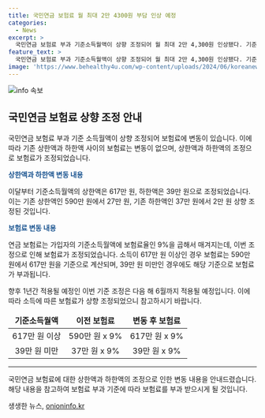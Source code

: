 ```yaml
---
title: 국민연금 보험료 월 최대 2만 4300원 부담 인상 예정
categories:
  - News
excerpt: >
  국민연금 보험료 부과 기준소득월액이 상향 조정되어 월 최대 2만 4,300원 인상됐다. 기준소득월액 상한액은 617만 원, 하한액은 39만 원으로 인상되었는데, 이에 따라 소득이 617만 원 이상일 때 보험료는 55만 5,300원으로 오르며, 소득이 39만 원 미만이면 최대 1,800원 올라간다. 새 기준은 내년 6월까지 적용된다. 변동 없는 보험료는 상한액과 하한액 사이 소득에 해당하는 경우다. (150자)
feature_text: >
  국민연금 보험료 부과 기준소득월액이 상향 조정되어 월 최대 2만 4,300원 인상됐다. 기준소득월액 상한액은 617만 원, 하한액은 39만 원으로 인상되었는데, 이에 따라 소득이 617만 원 이상일 때 보험료는 55만 5,300원으로 오르며, 소득이 39만 원 미만이면 최대 1,800원 올라간다. 새 기준은 내년 6월까지 적용된다. 변동 없는 보험료는 상한액과 하한액 사이 소득에 해당하는 경우다. (150자)
image: 'https://www.behealthy4u.com/wp-content/uploads/2024/06/koreanews.jpg'
---
```


<p><img src="https://www.behealthy4u.com/wp-content/uploads/2024/06/koreanews.jpg" alt="info 속보" /></p>

<h2 data-ke-size="size26">국민연금 보험료 상향 조정 안내</h2>

<p>국민연금 보험료 부과 기준 소득월액이 상향 조정되어 보험료에 변동이 있습니다. 이에 따라 기존 상한액과 하한액 사이의 보험료는 변동이 없으며, 상한액과 하한액의 조정으로 보험료가 조정되었습니다.</p>

<p data-ke-size="size16"><b><span style="color: #1a5490;">상한액과 하한액 변동 내용</span></b></p>

<p>이달부터 기준소득월액의 상한액은 617만 원, 하한액은 39만 원으로 조정되었습니다. 이는 기존 상한액인 590만 원에서 27만 원, 기존 하한액인 37만 원에서 2만 원 상향 조정된 것입니다.</p>

<p data-ke-size="size16"><b><span style="color: #1a5490;">보험료 변동 내용</span></b></p>

<p>연금 보험료는 가입자의 기준소득월액에 보험료율인 9%을 곱해서 매겨지는데, 이번 조정으로 인해 보험료가 조정되었습니다. 소득이 617만 원 이상인 경우 보험료는 590만 원에서 617만 원을 기준으로 계산되며, 39만 원 미만인 경우에도 해당 기준으로 보험료가 부과됩니다.</p>

<p>향후 1년간 적용될 예정인 이번 기준 조정은 다음 해 6월까지 적용될 예정입니다. 이에 따라 소득에 따른 보험료가 상향 조정되었으니 참고하시기 바랍니다.</p>

<table>
    <thead>
        <tr>
            <td style="text-align: center; height: 17px;"><b>기준소득월액</b></td>
            <td style="text-align: center; height: 17px;"><b>이전 보험료</b></td>
            <td style="text-align: center; height: 17px;"><b>변동 후 보험료</b></td>
        </tr>
    </thead>
    <tbody>
        <tr>
            <td style="text-align: center; height: 17px;">617만 원 이상</td>
            <td style="text-align: center; height: 17px;">590만 원 x 9%</td>
            <td style="text-align: center; height: 17px;">617만 원 x 9%</td>
        </tr>
        <tr>
            <td style="text-align: center; height: 17px;">39만 원 미만</td>
            <td style="text-align: center; height: 17px;">37만 원 x 9%</td>
            <td style="text-align: center; height: 17px;">39만 원 x 9%</td>
        </tr>
    </tbody>
</table>

<hr>

<p>국민연금 보험료에 대한 상한액과 하한액의 조정으로 인한 변동 내용을 안내드렸습니다. 해당 내용을 참고하여 보험료 부과 기준에 따라 보험료를 부과 받으시게 될 것입니다.</p>
생생한 뉴스, <a href="https://onioninfo.kr" rel="dofollow">onioninfo.kr</a>


